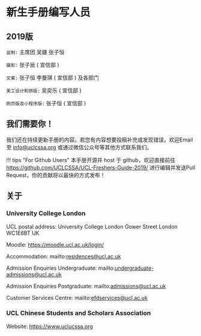 # 新生手册编写人员

## 2019版


`监制:` 主席团 吴疆 张子恒 

`摄影:` 张子辰 ( 宣信部 ) 

`文案:` 张子恒 李曼琪 ( 宣信部 ) 及各部门 

`美工设计和排版:` 吴奕乐 ( 宣信部 )

`网页版及小程序版:` 张子恒 ( 宣信部 )


## 我们需要你！

我们还在持续更新手册的内容。若您有内容想要投稿补充或发现错误，欢迎Email至 info@uclcssa.org 或通过微信公众号等其他方式联系我们。

!!! tips "For Github Users"
     本手册开源并 host 于 github，欢迎直接前往 https://github.com/UCLCSSA/UCL-Freshers-Guide-2019/ 进行编辑并发送Pull Request，你的贡献将以最快的方式发布！



## 关于

### University College London

UCL postal address: University College London Gower Street London WC1E6BT UK

Moodle: https://moodle.ucl.ac.uk/login/

Accommodation: mailto:residences@ucl.ac.uk

Admission Enquiries Undergraduate: mailto:undergraduate-admissions@ucl.ac.uk

Admission Enquiries Postgraduate: mailto:admissions@ucl.ac.uk

Customer Services Centre: mailto:efdservices@ucl.ac.uk

### UCL Chinese Students and Scholars Association

Website: https://www.uclucssa.org